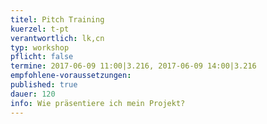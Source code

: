 ```yaml
---
titel: Pitch Training
kuerzel: t-pt
verantwortlich: lk,cn
typ: workshop
pflicht: false
termine: 2017-06-09 11:00|3.216, 2017-06-09 14:00|3.216
empfohlene-voraussetzungen: 
published: true
dauer: 120
info: Wie präsentiere ich mein Projekt?
---
```



